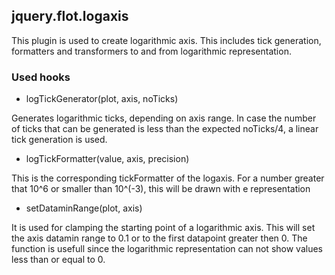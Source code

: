 ## jquery.flot.logaxis
This plugin is used to create logarithmic axis. This includes tick generation,
formatters and transformers to and from logarithmic representation.

### Used hooks


- logTickGenerator(plot, axis, noTicks)

Generates logarithmic ticks, depending on axis range.
In case the number of ticks that can be generated is less than the expected noTicks/4,
a linear tick generation is used.


- logTickFormatter(value, axis, precision)

This is the corresponding tickFormatter of the logaxis.
For a number greater that 10^6 or smaller than 10^(-3), this will be drawn
with e representation


- setDataminRange(plot, axis)

It is used for clamping the starting point of a logarithmic axis.
This will set the axis datamin range to 0.1 or to the first datapoint greater then 0.
The function is usefull since the logarithmic representation can not show
values less than or equal to 0.
